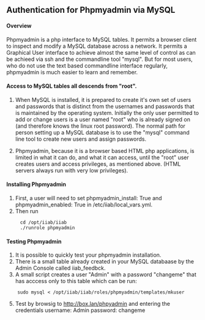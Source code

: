 ## Authentication for Phpmyadmin via MySQL
#### Overview
Phpmyadmin is a php interface to MySQL tables. It permits a browser client to inspect and modify a MySQL database across a network. It permits a Graphical User interface to achieve almost the same level of control as can be achieed via ssh and the commandline tool "mysql". But for most users, who do not use the text based commandline interface regularly, phpmyadmin is much easier to learn and remember.

#### Access to MySQL tables all descends from "root".
1. When MySQL is installed, it is prepared to create it's own set of users and passwords that is distinct from the usernames and passwords that is maintained by the operating system. Initially the only user permitted to add or change users is a user named "root" who is already signed on (and therefore knows the linux root password). The normal path for  person setting up a MySQL database is to use the "mysql" command line tool to create new users and assign passwords. 

1. Phpmyadmin, because it is a browser based HTML php applications, is limited in what it can do, and what it can access, until the "root" user creates users and access privileges, as mentioned above. (HTML servers always run with very low privileges).

#### Installing Phpmyadmin
1. First, a user will need to set phpmyadmin_install: True and phpmyadmin_enabled: True in /etc/iiab/local_vars.yml.
2. Then run 
```
     cd /opt/iiab/iiab
     ./runrole phpmyadmin
```
#### Testing Phpmyadmin

1. It is possible to quickly test your phpmyadmin installation. 
3. There is a small table already created in your MySQL databaase by the Admin Console called iiab_feedbck.
4. A small script creates a user "Admin" with a password "changeme" that has acccess only to this table which can be run:
```
    sudo mysql < /opt/iiab/iiab/roles/phpmyadmin/templates/mkuser
```
5. Test by browsig to http://box.lan/phpyadmin and entering the credentials username: Admin  password: changeme
